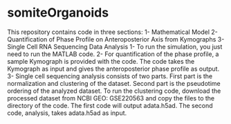 # somiteOrganoids
This repository contains code in three sections:
  1- Mathematical Model
  2- Quantification of Phase Profile on Anteroposterior Axis from Kymographs
  3- Single Cell RNA Sequencing Data Analysis
1- To run the simulation, you just need to run the MATLAB code.
2- For quantification of the phase profile, a sample Kymograph is provided with the code. The code takes the Kymograph as input and gives the anteroposterior phase profile as output.
3- Single cell sequencing analysis consists of two parts. First part is the normalization and clustering of the dataset. Second part is the pseudotime ordering of the analyzed dataset. To run the clustering code, download the processed dataset from NCBI GEO: GSE220563 and copy the files to the directory of the code. The first code will output adata.h5ad. The second code, analysis, takes adata.h5ad as input. 
